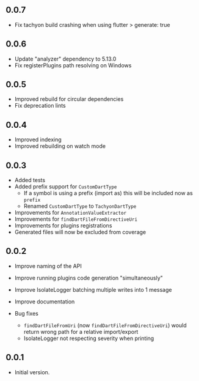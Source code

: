 ## 0.0.7

- Fix tachyon build crashing when using flutter > generate: true

## 0.0.6

- Update "analyzer" dependency to 5.13.0
- Fix registerPlugins path resolving on Windows

## 0.0.5

- Improved rebuild for circular dependencies
- Fix deprecation lints

## 0.0.4

- Improved indexing
- Improved rebuilding on watch mode

## 0.0.3

- Added tests
- Added prefix support for `CustomDartType`
  - If a symbol is using a prefix (import as) this will be included now as `prefix`
  - Renamed `CustomDartType` to `TachyonDartType`
- Improvements for `AnnotationValueExtractor`
- Improvements for `findDartFileFromDirectiveUri`
- Improvements for plugins registrations
- Generated files will now be excluded from coverage

## 0.0.2

- Improve naming of the API
- Improve running plugins code generation "simultaneously"
- Improve IsolateLogger batching multiple writes into 1 message
- Improve documentation
- Bug fixes

  - `findDartFileFromUri` (now `findDartFileFromDirectiveUri`) would return wrong path for a relative import/export
  - IsolateLogger not respecting severity when printing

## 0.0.1

- Initial version.
